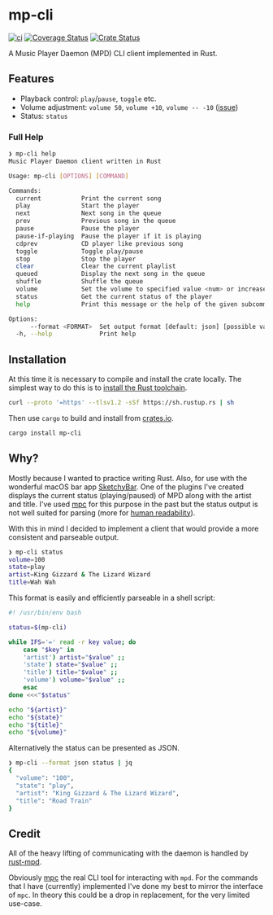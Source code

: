 # mp-cli
[![ci](https://github.com/johnallen3d/mp-cli/actions/workflows/ci.yml/badge.svg)](https://github.com/johnallen3d/mp-cli/actions/workflows/ci.yml) [![Coverage Status](https://coveralls.io/repos/github/johnallen3d/mpc-rs/badge.svg?branch=main)](https://coveralls.io/github/johnallen3d/mpc-rs?branch=main) [![Crate Status](https://img.shields.io/crates/v/mp-cli.svg)](https://crates.io/crates/mp-cli)

A Music Player Daemon (MPD) CLI client implemented in Rust.

## Features

- Playback control: `play`/`pause`, `toggle` etc.
- Volume adjustment: `volume 50`, `volume +10`, `volume -- -10` ([issue](https://github.com/johnallen3d/mp-cli/issues/1))
- Status: `status`

### Full Help

```bash
❯ mp-cli help
Music Player Daemon client written in Rust

Usage: mp-cli [OPTIONS] [COMMAND]

Commands:
  current           Print the current song
  play              Start the player
  next              Next song in the queue
  prev              Previous song in the queue
  pause             Pause the player
  pause-if-playing  Pause the player if it is playing
  cdprev            CD player like previous song
  toggle            Toggle play/pause
  stop              Stop the player
  clear             Clear the current playlist
  queued            Display the next song in the queue
  shuffle           Shuffle the queue
  volume            Set the volume to specified value <num> or increase/decrease it [+-]<num>
  status            Get the current status of the player
  help              Print this message or the help of the given subcommand(s)

Options:
      --format <FORMAT>  Set output format [default: json] [possible values: text, json]
  -h, --help             Print help
```

## Installation

At this time it is necessary to compile and install the crate locally. The simplest way to do this is to [install the Rust toolchain](https://rustup.rs/).

```bash
curl --proto '=https' --tlsv1.2 -sSf https://sh.rustup.rs | sh
```

Then use `cargo` to build and install from [crates.io](https://crates.io/crates/mp-cli).

```bash
cargo install mp-cli
```

## Why?

Mostly because I wanted to practice writing Rust. Also, for use with the wonderful macOS bar app [SketchyBar](https://github.com/FelixKratz/SketchyBar). One of the plugins I've created displays the current status (playing/paused) of MPD along with the artist and title. I've used [mpc](https://github.com/MusicPlayerDaemon/mpc) for this purpose in the past but the status output is not well suited for parsing (more for [human readability](https://github.com/MusicPlayerDaemon/mpc/issues/65#issuecomment-982840758)).

With this in mind I decided to implement a client that would provide a more consistent and parseable output.

```bash
❯ mp-cli status
volume=100
state=play
artist=King Gizzard & The Lizard Wizard
title=Wah Wah
```

This format is easily and efficiently parseable in a shell script:

```bash
#! /usr/bin/env bash

status=$(mp-cli)

while IFS='=' read -r key value; do
	case "$key" in
	'artist') artist="$value" ;;
	'state') state="$value" ;;
	'title') title="$value" ;;
	'volume') volume="$value" ;;
	esac
done <<<"$status"

echo "${artist}"
echo "${state}"
echo "${title}"
echo "${volume}"
```

Alternatively the status can be presented as JSON.

```bash
❯ mp-cli --format json status | jq
{
  "volume": "100",
  "state": "play",
  "artist": "King Gizzard & The Lizard Wizard",
  "title": "Road Train"
}
```

## Credit

All of the heavy lifting of communicating with the daemon is handled by [rust-mpd](https://crates.io/crates/mpd).

Obviously [mpc](https://github.com/MusicPlayerDaemon/mpc) the real CLI tool for interacting with `mpd`. For the commands that I have (currently) implemented I've done my best to mirror the interface of `mpc`. In theory this could be a drop in replacement, for the very limited use-case.
